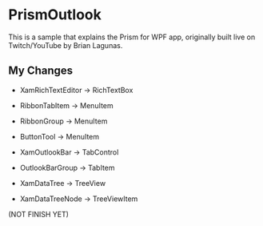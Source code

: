 # PrismOutlook

This is a sample that explains the Prism for WPF app, originally built live on Twitch/YouTube by Brian Lagunas.

## My Changes

- XamRichTextEditor -> RichTextBox

- RibbonTabItem -> MenuItem
- RibbonGroup -> MenuItem
- ButtonTool -> MenuItem

- XamOutlookBar -> TabControl
- OutlookBarGroup -> TabItem

- XamDataTree -> TreeView
- XamDataTreeNode -> TreeViewItem

(NOT FINISH YET)
